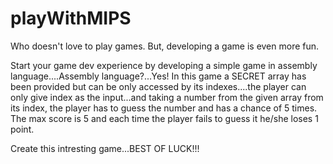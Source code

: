 # playWithMIPS

Who doesn't love to play games. But, developing a game is even more fun.

Start your game dev experience by developing a simple game in assembly language....Assembly language?...Yes!
In this game a SECRET array has been provided but can be only accessed by its indexes....the player can only give index as the input...and taking a number from the given array from its index, the player has to guess the number and has a chance of 5 times.
The max score is 5 and each time the player fails to guess it he/she loses 1 point.

Create this intresting game...BEST OF LUCK!!!
